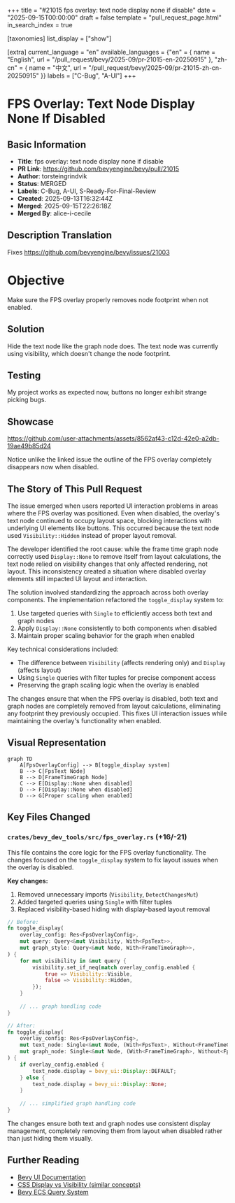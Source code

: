 +++
title = "#21015 fps overlay: text node display none if disable"
date = "2025-09-15T00:00:00"
draft = false
template = "pull_request_page.html"
in_search_index = true

[taxonomies]
list_display = ["show"]

[extra]
current_language = "en"
available_languages = {"en" = { name = "English", url = "/pull_request/bevy/2025-09/pr-21015-en-20250915" }, "zh-cn" = { name = "中文", url = "/pull_request/bevy/2025-09/pr-21015-zh-cn-20250915" }}
labels = ["C-Bug", "A-UI"]
+++

# FPS Overlay: Text Node Display None If Disabled

## Basic Information
- **Title**: fps overlay: text node display none if disable
- **PR Link**: https://github.com/bevyengine/bevy/pull/21015
- **Author**: torsteingrindvik
- **Status**: MERGED
- **Labels**: C-Bug, A-UI, S-Ready-For-Final-Review
- **Created**: 2025-09-13T16:32:44Z
- **Merged**: 2025-09-15T22:26:18Z
- **Merged By**: alice-i-cecile

## Description Translation
Fixes https://github.com/bevyengine/bevy/issues/21003

# Objective

Make sure the FPS overlay properly removes node footprint when not enabled.

## Solution

Hide the text node like the graph node does. The text node was currently using visibility, which doesn't change the node footprint.

## Testing

My project works as expected now, buttons no longer exhibit strange picking bugs.

## Showcase

https://github.com/user-attachments/assets/8562af43-c12d-42e0-a2db-19ae49b85d24

Notice unlike the linked issue the outline of the FPS overlay completely disappears now when disabled.

## The Story of This Pull Request

The issue emerged when users reported UI interaction problems in areas where the FPS overlay was positioned. Even when disabled, the overlay's text node continued to occupy layout space, blocking interactions with underlying UI elements like buttons. This occurred because the text node used `Visibility::Hidden` instead of proper layout removal.

The developer identified the root cause: while the frame time graph node correctly used `Display::None` to remove itself from layout calculations, the text node relied on visibility changes that only affected rendering, not layout. This inconsistency created a situation where disabled overlay elements still impacted UI layout and interaction.

The solution involved standardizing the approach across both overlay components. The implementation refactored the `toggle_display` system to:

1. Use targeted queries with `Single` to efficiently access both text and graph nodes
2. Apply `Display::None` consistently to both components when disabled
3. Maintain proper scaling behavior for the graph when enabled

Key technical considerations included:
- The difference between `Visibility` (affects rendering only) and `Display` (affects layout)
- Using `Single` queries with filter tuples for precise component access
- Preserving the graph scaling logic when the overlay is enabled

The changes ensure that when the FPS overlay is disabled, both text and graph nodes are completely removed from layout calculations, eliminating any footprint they previously occupied. This fixes UI interaction issues while maintaining the overlay's functionality when enabled.

## Visual Representation

```mermaid
graph TD
    A[FpsOverlayConfig] --> B[toggle_display system]
    B --> C[FpsText Node]
    B --> D[FrameTimeGraph Node]
    C --> E[Display::None when disabled]
    D --> F[Display::None when disabled]
    D --> G[Proper scaling when enabled]
```

## Key Files Changed

### `crates/bevy_dev_tools/src/fps_overlay.rs` (+16/-21)

This file contains the core logic for the FPS overlay functionality. The changes focused on the `toggle_display` system to fix layout issues when the overlay is disabled.

**Key changes:**
1. Removed unnecessary imports (`Visibility`, `DetectChangesMut`)
2. Added targeted queries using `Single` with filter tuples
3. Replaced visibility-based hiding with display-based layout removal

```rust
// Before:
fn toggle_display(
    overlay_config: Res<FpsOverlayConfig>,
    mut query: Query<&mut Visibility, With<FpsText>>,
    mut graph_style: Query<&mut Node, With<FrameTimeGraph>>,
) {
    for mut visibility in &mut query {
        visibility.set_if_neq(match overlay_config.enabled {
            true => Visibility::Visible,
            false => Visibility::Hidden,
        });
    }
    
    // ... graph handling code
}

// After:
fn toggle_display(
    overlay_config: Res<FpsOverlayConfig>,
    mut text_node: Single<&mut Node, (With<FpsText>, Without<FrameTimeGraph>)>,
    mut graph_node: Single<&mut Node, (With<FrameTimeGraph>, Without<FpsText>)>,
) {
    if overlay_config.enabled {
        text_node.display = bevy_ui::Display::DEFAULT;
    } else {
        text_node.display = bevy_ui::Display::None;
    }
    
    // ... simplified graph handling code
}
```

The changes ensure both text and graph nodes use consistent display management, completely removing them from layout when disabled rather than just hiding them visually.

## Further Reading

- [Bevy UI Documentation](https://bevyengine.org/learn/books/introduction/ui)
- [CSS Display vs Visibility (similar concepts)](https://developer.mozilla.org/en-US/docs/Web/CSS/display)
- [Bevy ECS Query System](https://bevyengine.org/learn/books/introduction/ecs#queries)
